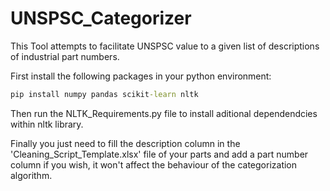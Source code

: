 # UNSPSC_Categorizer

This Tool attempts to facilitate UNSPSC value to a given list of descriptions of industrial part numbers.

First install the following packages in your python environment:

```cmd
pip install numpy pandas scikit-learn nltk
```

Then run the NLTK_Requirements.py file to install aditional dependendcies within nltk library.

Finally you just need to fill the description column in the 'Cleaning_Script_Template.xlsx' file of your parts and add a part number column if you wish, it won't affect the behaviour of the categorization algorithm.


